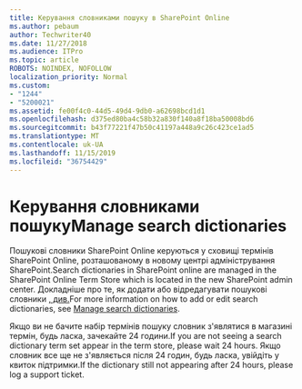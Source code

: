 ```yaml
---
title: Керування словниками пошуку в SharePoint Online
ms.author: pebaum
author: Techwriter40
ms.date: 11/27/2018
ms.audience: ITPro
ms.topic: article
ROBOTS: NOINDEX, NOFOLLOW
localization_priority: Normal
ms.custom:
- "1244"
- "5200021"
ms.assetid: fe00f4c0-44d5-49d4-9db0-a62698bcd1d1
ms.openlocfilehash: d375ed80ba4c58b32a830f140a8f18ba50008bd6
ms.sourcegitcommit: b43f77221f47b50c41197a448a9c26c423ce1ad5
ms.translationtype: MT
ms.contentlocale: uk-UA
ms.lasthandoff: 11/15/2019
ms.locfileid: "36754429"
---
```

# <a name="manage-search-dictionaries"></a><span data-ttu-id="d8554-102">Керування словниками пошуку</span><span class="sxs-lookup"><span data-stu-id="d8554-102">Manage search dictionaries</span></span>

<span data-ttu-id="d8554-103">Пошукові словники SharePoint Online керуються у сховищі термінів SharePoint Online, розташованому в новому центрі адміністрування SharePoint.</span><span class="sxs-lookup"><span data-stu-id="d8554-103">Search dictionaries in SharePoint online are managed in the SharePoint Online Term Store which is located in the new SharePoint admin center.</span></span> <span data-ttu-id="d8554-104">Докладніше про те, як додати або відредагувати пошукові словники [, див.](https://go.microsoft.com/fwlink/?linkid=2044669&amp;clcid=0x409)</span><span class="sxs-lookup"><span data-stu-id="d8554-104">For more information on how to add or edit search dictionaries, see [Manage search dictionaries](https://go.microsoft.com/fwlink/?linkid=2044669&amp;clcid=0x409).</span></span>
  
<span data-ttu-id="d8554-105">Якщо ви не бачите набір термінів пошуку словник з'являтися в магазині термін, будь ласка, зачекайте 24 години.</span><span class="sxs-lookup"><span data-stu-id="d8554-105">If you are not seeing a search dictionary term set appear in the term store, please wait 24 hours.</span></span> <span data-ttu-id="d8554-106">Якщо словник все ще не з'являється після 24 годин, будь ласка, увійдіть у квиток підтримки.</span><span class="sxs-lookup"><span data-stu-id="d8554-106">If the dictionary still not appearing after 24 hours, please log a support ticket.</span></span>
  